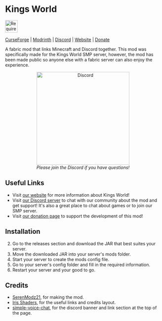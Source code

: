 # Kings World

<a href="https://www.curseforge.com/minecraft/mc-mods/fabric-api">
  <img src="https://i.imgur.com/MT68e17.png" height="40" alt="Requires Fabric API">
</a>

[CurseForge][curseforge] | [Modrinth][modrinth] | [Discord][discord] | [Website][website] | [Donate][donate]

A fabric mod that links Minecraft and Discord together. This mod was specifically made for the Kings World SMP server, however, the mod has been made public so anyone else with a fabric server can also enjoy the experience.

<p align="center">
  <a href="https://discord.gg/fRbKEx9zaZ">
    <img src="https://i.imgur.com/JgDt1Fl.png" width="300" alt="Discord">
  </a>
  <br/>
  <i>Please join the Discord if you have questions!</i>
</p>

## Useful Links

- Visit [our website][website] for more information about Kings World!
- Visit [our Discord server][discord] to chat with our community about the mod and get support! It's also a great place to chat about games or to join our SMP server.
- Visit [our donation page][donate] to support the development of this mod!

## Installation

2. Go to the releases section and download the JAR that best suites your server.
3. Move the downloaded JAR into your server's mods folder.
4. Start your server to create the mods config file.
5. Go to your server's config folder and fill in the required information.
6. Restart your server and your good to go.

## Credits

- [SerenModz21](https://github.com/SerenModz21), for making the mod.
- [Iris Shaders](https://modrinth.com/mod/iris), for the useful links and credits layout.
- [simple-voice-chat](https://modrinth.com/mod/simple-voice-chat), for the discord banner and link section at the top of the page.

[website]: https://kings-world.net
[discord]: https://discord.gg/fRbKEx9zaZ
[donate]: https://github.com/sponsors/SerenModz21
[modrinth]: https://modrinth.com/mod/kings-world
[curseforge]: #
